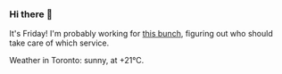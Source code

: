 ### Hi there :wave:

It's Friday! I'm probably working for [this bunch](https://github.com/kohofinancial), figuring out who should take care of which service.

Weather in Toronto: sunny, at +21°C.
